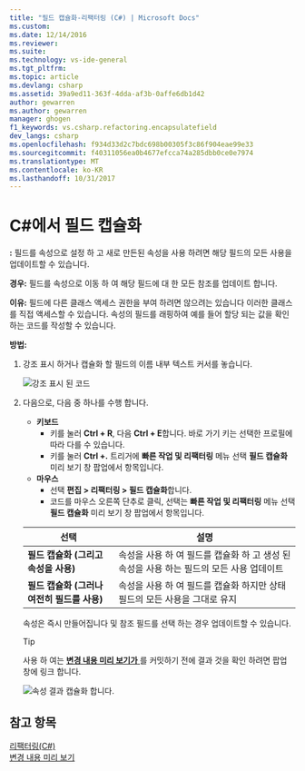 ```yaml
---
title: "필드 캡슐화-리팩터링 (C#) | Microsoft Docs"
ms.custom: 
ms.date: 12/14/2016
ms.reviewer: 
ms.suite: 
ms.technology: vs-ide-general
ms.tgt_pltfrm: 
ms.topic: article
ms.devlang: csharp
ms.assetid: 39a9ed11-363f-4dda-af3b-0affe6db1d42
author: gewarren
ms.author: gewarren
manager: ghogen
f1_keywords: vs.csharp.refactoring.encapsulatefield
dev_langs: csharp
ms.openlocfilehash: f934d33d2c7bdc698b00305f3c86f904eae99e33
ms.sourcegitcommit: f40311056ea0b4677efcca74a285dbb0ce0e7974
ms.translationtype: MT
ms.contentlocale: ko-KR
ms.lasthandoff: 10/31/2017
---
```

# <a name="encapsulate-a-field-in-c"></a>C#에서 필드 캡슐화 #
**:** 필드를 속성으로 설정 하 고 새로 만든된 속성을 사용 하려면 해당 필드의 모든 사용을 업데이트할 수 있습니다.

**경우:** 필드를 속성으로 이동 하 여 해당 필드에 대 한 모든 참조를 업데이트 합니다.  

**이유:** 필드에 다른 클래스 액세스 권한을 부여 하려면 않으려는 있습니다 이러한 클래스를 직접 액세스할 수 있습니다.  속성의 필드를 래핑하여 예를 들어 할당 되는 값을 확인 하는 코드를 작성할 수 있습니다.

**방법:**

1. 강조 표시 하거나 캡슐화 할 필드의 이름 내부 텍스트 커서를 놓습니다.

   ![강조 표시 된 코드](media/encapsulate_highlight.png)

1. 다음으로, 다음 중 하나를 수행 합니다.
   * **키보드**
     * 키를 눌러 **Ctrl + R**, 다음 **Ctrl + E**합니다.  바로 가기 키는 선택한 프로필에 따라 다를 수 있습니다.
     * 키를 눌러 **Ctrl +.** 트리거에 **빠른 작업 및 리팩터링** 메뉴 선택 **필드 캡슐화** 미리 보기 창 팝업에서 항목입니다.
   * **마우스**
     * 선택 **편집 > 리팩터링 > 필드 캡슐화**합니다.
     * 코드를 마우스 오른쪽 단추로 클릭, 선택는 **빠른 작업 및 리팩터링** 메뉴 선택 **필드 캡슐화** 미리 보기 창 팝업에서 항목입니다.

   선택 | 설명
   --------- | -----------
   **필드 캡슐화 (그리고 속성을 사용)** | 속성을 사용 하 여 필드를 캡슐화 하 고 생성 된 속성을 사용 하는 필드의 모든 사용 업데이트
   **필드 캡슐화 (그러나 여전히 필드를 사용)** | 속성을 사용 하 여 필드를 캡슐화 하지만 상태 필드의 모든 사용을 그대로 유지

   속성은 즉시 만들어집니다 및 참조 필드를 선택 하는 경우 업데이트할 수 있습니다.

   > [!TIP]
   > 사용 하 여는 [ **변경 내용 미리 보기가** ](../../ide/preview-changes.md) 를 커밋하기 전에 결과 것을 확인 하려면 팝업 창에 링크 합니다.

   ![속성 결과 캡슐화 합니다.](media/encapsulate_result.png)

## <a name="see-also"></a>참고 항목  
[리팩터링(C#)](../refactoring-csharp.md)  
[변경 내용 미리 보기](../../ide/preview-changes.md)